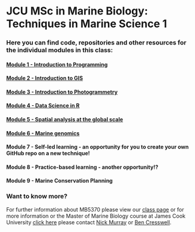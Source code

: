 # JCU MSc in Marine Biology: Techniques in Marine Science 1

### Here you can find code, repositories and other resources for the individual modules in this class:


#### [Module 1 - Introduction to Programming](https://github.com/MB-5370/Module-1-Programming)  
#### [Module 2 - Introduction to GIS](https://github.com/MB-5370/Module-2-GIS)  
#### [Module 3 - Introduction to Photogrammetry](https://github.com/MB-5370/Module-3-Photogrammetry)  
#### [Module 4 - Data Science in R](https://github.com/MB-5370/Module-4-R-Data-Science)  
#### [Module 5 - Spatial analysis at the global scale]()  
#### [Module 6 - Marine genomics]()  
#### Module 7 - Self-led learning - an opportunity for you to create your own GitHub repo on a new technique!  
#### Module 8 - Practice-based learning - another opportunity!?  
#### Module 9 - Marine Conservation Planning  



### Want to know more?
For further information about MB5370 please view our [class page](https://apps.jcu.edu.au/subjectsearch/#/subject/2024/MB5370) or for more information or the Master of Marine Biology course at James Cook University [click here]()  please contact [Nick Murray](nicholas.murray@jcu.edu.au) or [Ben Cresswell](benjamin.cresswell@jcu.edu.au).
